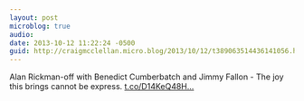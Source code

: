 ```yaml
---
layout: post
microblog: true
audio: 
date: 2013-10-12 11:22:24 -0500
guid: http://craigmcclellan.micro.blog/2013/10/12/t389063514436141056.html
---
```

Alan Rickman-off with Benedict Cumberbatch and Jimmy Fallon - The joy this brings cannot be express.  [t.co/D14KeQ48H...](http://t.co/D14KeQ48H6)
